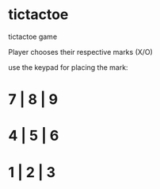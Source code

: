 # tictactoe
tictactoe game 

Player chooses their respective marks (X/O)

use the keypad for placing the mark:
#  7 | 8 | 9
#  4 | 5 | 6
#  1 | 2 | 3
